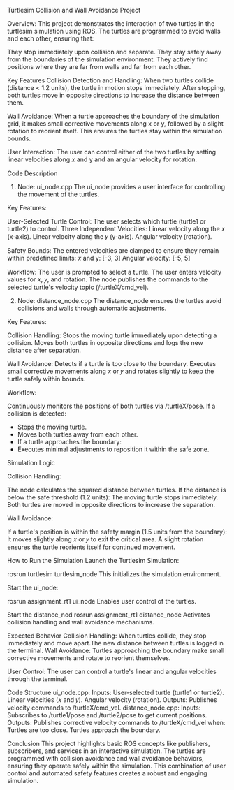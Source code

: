 Turtlesim Collision and Wall Avoidance Project

Overview: 
This project demonstrates the interaction of two turtles in the turtlesim simulation using ROS. The turtles are programmed to avoid walls and each other, ensuring that:

They stop immediately upon collision and separate.
They stay safely away from the boundaries of the simulation environment.
They actively find positions where they are far from walls and far from each other.


Key Features
Collision Detection and Handling:
When two turtles collide (distance < 1.2 units), the turtle in motion stops immediately.
After stopping, both turtles move in opposite directions to increase the distance between them.


Wall Avoidance:
When a turtle approaches the boundary of the simulation grid, it makes small corrective movements along 
x or y, followed by a slight rotation to reorient itself.
This ensures the turtles stay within the simulation bounds.

User Interaction:
The user can control either of the two turtles by setting linear velocities along 𝑥 and y and an angular velocity for rotation.



Code Description
1. Node: ui_node.cpp
The ui_node provides a user interface for controlling the movement of the turtles.

Key Features:

User-Selected Turtle Control:
The user selects which turtle (turtle1 or turtle2) to control.
Three Independent Velocities: Linear velocity along the 𝑥 (x-axis). Linear velocity along the 𝑦 (y-axis). Angular velocity (rotation).


Safety Bounds:
The entered velocities are clamped to ensure they remain within predefined limits:
𝑥 and y: [-3, 3]
Angular velocity: [-5, 5]

Workflow:
The user is prompted to select a turtle.
The user enters velocity values for 𝑥, 𝑦, and rotation.
The node publishes the commands to the selected turtle's velocity topic (/turtleX/cmd_vel).

2. Node: distance_node.cpp
The distance_node ensures the turtles avoid collisions and walls through automatic adjustments.

Key Features:

Collision Handling:
Stops the moving turtle immediately upon detecting a collision.
Moves both turtles in opposite directions and logs the new distance after separation.

Wall Avoidance:
Detects if a turtle is too close to the boundary.
Executes small corrective movements along 𝑥 or 𝑦 and rotates slightly to keep the turtle safely within bounds.

Workflow:

Continuously monitors the positions of both turtles via /turtleX/pose. If a collision is detected:
- Stops the moving turtle.
- Moves both turtles away from each other.
- If a turtle approaches the boundary:
- Executes minimal adjustments to reposition it within the safe zone.

Simulation Logic

Collision Handling:

The node calculates the squared distance between turtles. If the distance is below the safe threshold (1.2 units):
The moving turtle stops immediately.
Both turtles are moved in opposite directions to increase the separation.

Wall Avoidance:

If a turtle's position is within the safety margin (1.5 units from the boundary):
It moves slightly along 𝑥 or 𝑦 to exit the critical area.
A slight rotation ensures the turtle reorients itself for continued movement.




How to Run the Simulation
Launch the Turtlesim Simulation:

rosrun turtlesim turtlesim_node
This initializes the simulation environment.

Start the ui_node:

rosrun assignment_rt1 ui_node
Enables user control of the turtles.

Start the distance_nod
rosrun assignment_rt1 distance_node
Activates collision handling and wall avoidance mechanisms.

Expected Behavior
Collision Handling:
When turtles collide, they stop immediately and move apart.The new distance between turtles is logged in the terminal. 
Wall Avoidance: Turtles approaching the boundary make small corrective movements and rotate to reorient themselves.

User Control: The user can control a turtle's linear and angular velocities through the terminal.

Code Structure
ui_node.cpp:
Inputs:
User-selected turtle (turtle1 or turtle2).
Linear velocities (𝑥 and 𝑦).
Angular velocity (rotation).
Outputs:
Publishes velocity commands to /turtleX/cmd_vel.
distance_node.cpp:
Inputs:
Subscribes to /turtle1/pose and /turtle2/pose to get current positions.
Outputs:
Publishes corrective velocity commands to /turtleX/cmd_vel when:
Turtles are too close.
Turtles approach the boundary.



Conclusion
This project highlights basic ROS concepts like publishers, subscribers, and services in an interactive simulation. The turtles are programmed with collision avoidance and wall avoidance behaviors, ensuring they operate safely within the simulation. This combination of user control and automated safety features creates a robust and engaging simulation.
